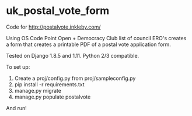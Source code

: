 # uk_postal_vote_form

Code for http://postalvote.inkleby.com/

Using OS Code Point Open + Democracy Club list of council ERO's creates a form that creates a printable PDF of a postal vote application form. 

Tested on Django 1.8.5 and 1.11. Python 2/3 compatible.

To set up:

1. Create a proj/config.py from proj/sampleconfig.py
2. pip install -r requirements.txt
3. manage.py migrate
4. manage.py populate postalvote

And run!